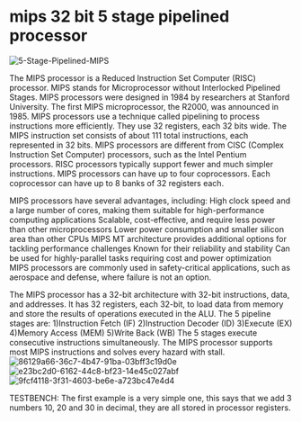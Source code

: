# mips 32 bit 5 stage pipelined processor



![5-Stage-Pipelined-MIPS](https://github.com/ANKURJUEE/mips-32-bit-5-stage-pipelined-processor/assets/143562100/1e5171a7-c186-4411-9b56-a993e622ab7f)

 The MIPS processor is a Reduced Instruction Set Computer (RISC) processor. MIPS stands for Microprocessor without Interlocked Pipelined Stages. MIPS processors were designed in 1984 by researchers at Stanford University. The first MIPS microprocessor, the R2000, was announced in 1985.
MIPS processors use a technique called pipelining to process instructions more efficiently. They use 32 registers, each 32 bits wide. The MIPS instruction set consists of about 111 total instructions, each represented in 32 bits.
MIPS processors are different from CISC (Complex Instruction Set Computer) processors, such as the Intel Pentium processors. RISC processors typically support fewer and much simpler instructions.
MIPS processors can have up to four coprocessors. Each coprocessor can have up to 8 banks of 32 registers each.






MIPS processors have several advantages, including:
High clock speed and a large number of cores, making them suitable for high-performance computing applications
Scalable, cost-effective, and require less power than other microprocessors
Lower power consumption and smaller silicon area than other CPUs
MIPS MT architecture provides additional options for tackling performance challenges
Known for their reliability and stability
Can be used for highly-parallel tasks requiring cost and power optimization
MIPS processors are commonly used in safety-critical applications, such as aerospace and defense, where failure is not an option.


The MIPS processor has a 32-bit architecture with 32-bit instructions, data, and addresses. It has 32 registers, each 32-bit, to load data from memory and store the results of operations executed in the ALU. The 5 pipeline stages are:
1)Instruction Fetch (IF)
2)Instruction Decoder (ID)
3)Execute (EX)
4)Memory Access (MEM)
5)Write Back (WB)
The 5 stages execute consecutive instructions simultaneously. The MIPS processor supports most MIPS instructions and solves every hazard with stall.
![86129a66-36c7-4b47-91ba-03bff3c19d0e](https://github.com/ANKURJUEE/mips-32-bit-5-stage-pipelined-processor/assets/143562100/8ad0627e-2520-46c4-922a-43a0e8da61db)
![e23bc2d0-6162-44c8-bf23-14e45c027abf](https://github.com/ANKURJUEE/mips-32-bit-5-stage-pipelined-processor/assets/143562100/adce3841-f541-4a2d-b17d-bd36673b1a33)
![9fcf4118-3f31-4603-be6e-a723bc47e4d4](https://github.com/ANKURJUEE/mips-32-bit-5-stage-pipelined-processor/assets/143562100/7eca9918-7225-4a90-be5e-db9a4c821948)




TESTBENCH:
The first example is a very simple
one, this says that we add 3 numbers 10, 20 and 30 in decimal, they are all stored in
processor registers.
